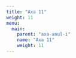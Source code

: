 ```yaml
---
title: "Axa 11"
weight: 11
menu:
  main:
    parent: "axa-anul-i"
    name: "Axa 11"
    weight: 11
---
```

